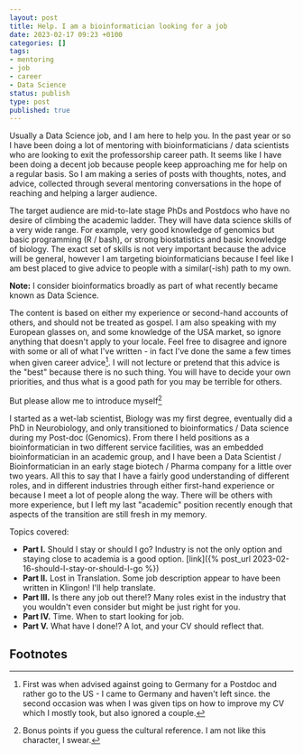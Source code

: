 ```yaml
---
layout: post
title: Help. I am a bioinformatician looking for a job
date: 2023-02-17 09:23 +0100
categories: []
tags:
- mentoring
- job
- career
- Data Science
status: publish
type: post
published: true
---
```


Usually a Data Science job, and I am here to help you. In the past year or so I have been doing a lot of mentoring with bioinformaticians / data scientists who are looking to exit the professorship career path. It seems like I have been doing a decent job because people keep approaching me for help on a regular basis. So I am making a series of posts with thoughts, notes, and advice, collected through several mentoring conversations in the hope of reaching and helping a larger audience. 

The target audience are mid-to-late stage PhDs and Postdocs who have no desire of climbing the academic ladder. They will have data science skills of a very wide range. For example, very good knowledge of genomics but basic programming (R / bash), or strong biostatistics and basic knowledge of biology. The exact set of skills is not very important because the advice will be general, however I am targeting bioinformaticians because I feel like I am best placed to give advice to people with a similar(-ish) path to my own.  

**Note:** I consider bioinformatics broadly as part of what recently became known as Data Science.

The content is based on either my experience or second-hand accounts of others, and should not be treated as gospel. I am also speaking with my European glasses on, and some knowledge of the USA market, so ignore anything that doesn't apply to your locale. Feel free to disagree and ignore with some or all of what I've written - in fact I've done the same a few times when given career advice[^1]. I will not lecture or pretend that this advice is the "best" because there is no such thing. You will have to decide your own  priorities, and thus what is a good path for you may be terrible for others.

But please allow me to introduce myself[^2]

I started as a wet-lab scientist, Biology was my first degree, eventually did a PhD in Neurobiology, and only transitioned to bioinformatics / Data science during my Post-doc (Genomics). From there I held positions as a bioinformatician in two different service facilities, was an embedded bioinformatician in an academic group, and I have been a Data Scientist / Bioinformatician in an early stage biotech / Pharma company for a little over two years. All this to say that I have a fairly good understanding of different roles, and in different industries through either first-hand experience or because I meet a lot of people along the way. There will be others with more experience, but I left my last "academic" position recently enough that aspects of the transition are still fresh in my memory.

Topics covered:

- **Part I.** Should I stay or should I go? Industry is not the only option and staying close to academia is a good option. [link]({% post_url 2023-02-16-should-I-stay-or-should-I-go %})
- **Part II.** Lost in Translation. Some job description appear to have been written in Klingon! I'll help translate.
- **Part III.** Is there any job out there!? Many roles exist in the industry that you wouldn't even consider but might be just right for you.
- **Part IV.** Time. When to start looking for job.
- **Part V.** What have I done!? A lot, and your CV should reflect that.


## Footnotes

[^1]: First was when advised against going to Germany for a Postdoc and rather go to the US - I came to Germany and haven't left since. the second occasion was when I was given tips on how to improve my CV which I mostly took, but also ignored a couple.
[^2]: Bonus points if you guess the cultural reference. I am not like this character, I swear.
